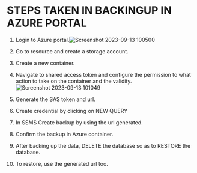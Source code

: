 # STEPS TAKEN IN BACKINGUP IN AZURE PORTAL
1. Login to Azure portal.![Screenshot 2023-09-13 100500](https://github.com/adeshiyanife/new_undp_internshipprogram_2023/assets/139870552/0b07a8df-b421-4526-8252-1e75f97f031f)

2. Go to resource and create a storage account.
3. Create a new container.
4. Navigate to shared access token and configure the permission to what action to take on the container and the validity.![Screenshot 2023-09-13 101049](https://github.com/adeshiyanife/new_undp_internshipprogram_2023/assets/139870552/dc6b022f-f5dd-47e2-ba37-f906d0f0d7c0)

5. Generate  the SAS token and url.
6. Create credential by clicking on NEW QUERY
7. In SSMS Create backup by using the url generated.
8. Confirm the backup in Azure container.
9. After backing up the data, DELETE the database so as to RESTORE the database.
10. To restore, use the generated url too.
